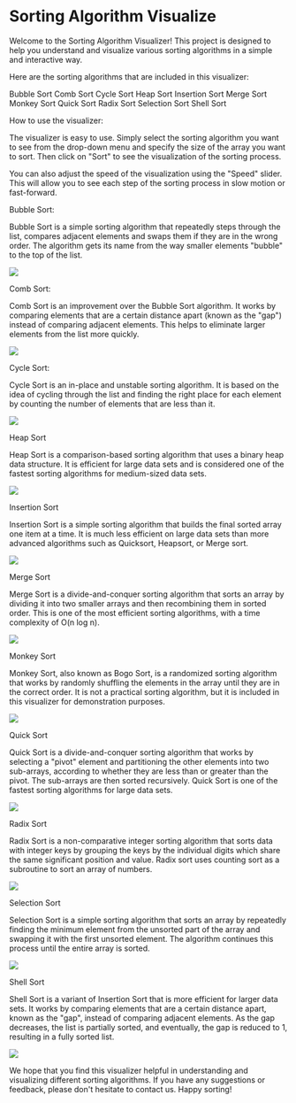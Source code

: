 # Sorting Algorithm Visualize

Welcome to the Sorting Algorithm Visualizer! This project is designed to help you understand and visualize various sorting algorithms in a simple and interactive way.

Here are the sorting algorithms that are included in this visualizer:

Bubble Sort
Comb Sort
Cycle Sort
Heap Sort
Insertion Sort
Merge Sort
Monkey Sort
Quick Sort
Radix Sort
Selection Sort
Shell Sort

How to use the visualizer:

The visualizer is easy to use. Simply select the sorting algorithm you want to see from the drop-down menu and specify the size of the array you want to sort. Then click on "Sort" to see the visualization of the sorting process.

You can also adjust the speed of the visualization using the "Speed" slider. This will allow you to see each step of the sorting process in slow motion or fast-forward.

Bubble Sort:

Bubble Sort is a simple sorting algorithm that repeatedly steps through the list, compares adjacent elements and swaps them if they are in the wrong order. The algorithm gets its name from the way smaller elements "bubble" to the top of the list.

![](https://github.com/mar19a/visualizingsort/blob/main/img/BubbleSort.gif)

Comb Sort:

Comb Sort is an improvement over the Bubble Sort algorithm. It works by comparing elements that are a certain distance apart (known as the "gap") instead of comparing adjacent elements. This helps to eliminate larger elements from the list more quickly.

![](https://github.com/mar19a/visualizingsort/blob/main/img/CombSort.gif)

Cycle Sort:

Cycle Sort is an in-place and unstable sorting algorithm. It is based on the idea of cycling through the list and finding the right place for each element by counting the number of elements that are less than it.

![](https://github.com/mar19a/visualizingsort/blob/main/img/CycleSort.gif)

Heap Sort

Heap Sort is a comparison-based sorting algorithm that uses a binary heap data structure. It is efficient for large data sets and is considered one of the fastest sorting algorithms for medium-sized data sets.

![](https://github.com/mar19a/visualizingsort/blob/main/img/HeapSort.gif)

Insertion Sort

Insertion Sort is a simple sorting algorithm that builds the final sorted array one item at a time. It is much less efficient on large data sets than more advanced algorithms such as Quicksort, Heapsort, or Merge sort.

![](https://github.com/mar19a/visualizingsort/blob/main/img/InsertionSort.gif)

Merge Sort

Merge Sort is a divide-and-conquer sorting algorithm that sorts an array by dividing it into two smaller arrays and then recombining them in sorted order. This is one of the most efficient sorting algorithms, with a time complexity of O(n log n).

![](https://github.com/mar19a/visualizingsort/blob/main/img/MergeSort.gif)

Monkey Sort

Monkey Sort, also known as Bogo Sort, is a randomized sorting algorithm that works by randomly shuffling the elements in the array until they are in the correct order. It is not a practical sorting algorithm, but it is included in this visualizer for demonstration purposes.

![](https://github.com/mar19a/visualizingsort/blob/main/img/MonkeySort.gif)

Quick Sort

Quick Sort is a divide-and-conquer sorting algorithm that works by selecting a "pivot" element and partitioning the other elements into two sub-arrays, according to whether they are less than or greater than the pivot. The sub-arrays are then sorted recursively. Quick Sort is one of the fastest sorting algorithms for large data sets.

![](https://github.com/mar19a/visualizingsort/blob/main/img/QuickSort.gif)

Radix Sort

Radix Sort is a non-comparative integer sorting algorithm that sorts data with integer keys by grouping the keys by the individual digits which share the same significant position and value. Radix sort uses counting sort as a subroutine to sort an array of numbers.

![](https://github.com/mar19a/visualizingsort/blob/main/img/RadixSort.gif)

Selection Sort

Selection Sort is a simple sorting algorithm that sorts an array by repeatedly finding the minimum element from the unsorted part of the array and swapping it with the first unsorted element. The algorithm continues this process until the entire array is sorted.

![](https://github.com/mar19a/visualizingsort/blob/main/img/SelectionSort.gif)

Shell Sort

Shell Sort is a variant of Insertion Sort that is more efficient for larger data sets. It works by comparing elements that are a certain distance apart, known as the "gap", instead of comparing adjacent elements. As the gap decreases, the list is partially sorted, and eventually, the gap is reduced to 1, resulting in a fully sorted list.

![](https://github.com/mar19a/visualizingsort/blob/main/img/ShellSort.gif)


We hope that you find this visualizer helpful in understanding and visualizing different sorting algorithms. If you have any suggestions or feedback, please don't hesitate to contact us. Happy sorting!


